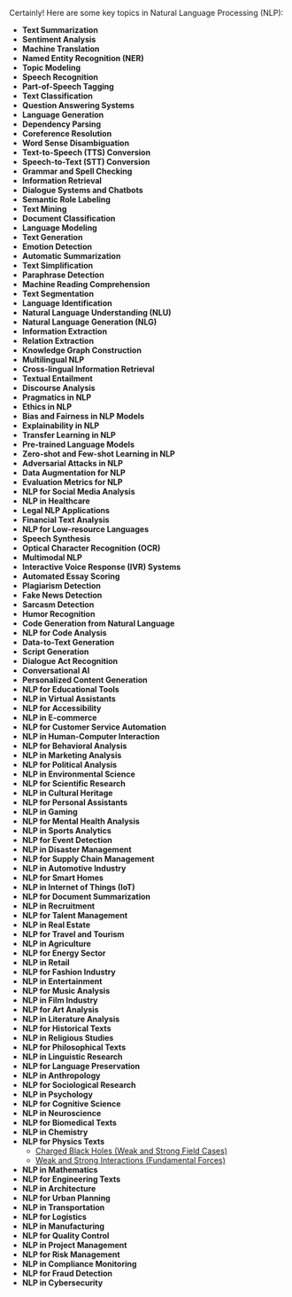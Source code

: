 Certainly! Here are some key topics in Natural Language Processing (NLP):

- **Text Summarization**
- **Sentiment Analysis**
- **Machine Translation**
- **Named Entity Recognition (NER)**
- **Topic Modeling**
- **Speech Recognition**
- **Part-of-Speech Tagging**
- **Text Classification**
- **Question Answering Systems**
- **Language Generation**
- **Dependency Parsing**
- **Coreference Resolution**
- **Word Sense Disambiguation**
- **Text-to-Speech (TTS) Conversion**
- **Speech-to-Text (STT) Conversion**
- **Grammar and Spell Checking**
- **Information Retrieval**
- **Dialogue Systems and Chatbots**
- **Semantic Role Labeling**
- **Text Mining**
- **Document Classification**
- **Language Modeling**
- **Text Generation**
- **Emotion Detection**
- **Automatic Summarization**
- **Text Simplification**
- **Paraphrase Detection**
- **Machine Reading Comprehension**
- **Text Segmentation**
- **Language Identification**
- **Natural Language Understanding (NLU)**
- **Natural Language Generation (NLG)**
- **Information Extraction**
- **Relation Extraction**
- **Knowledge Graph Construction**
- **Multilingual NLP**
- **Cross-lingual Information Retrieval**
- **Textual Entailment**
- **Discourse Analysis**
- **Pragmatics in NLP**
- **Ethics in NLP**
- **Bias and Fairness in NLP Models**
- **Explainability in NLP**
- **Transfer Learning in NLP**
- **Pre-trained Language Models**
- **Zero-shot and Few-shot Learning in NLP**
- **Adversarial Attacks in NLP**
- **Data Augmentation for NLP**
- **Evaluation Metrics for NLP**
- **NLP for Social Media Analysis**
- **NLP in Healthcare**
- **Legal NLP Applications**
- **Financial Text Analysis**
- **NLP for Low-resource Languages**
- **Speech Synthesis**
- **Optical Character Recognition (OCR)**
- **Multimodal NLP**
- **Interactive Voice Response (IVR) Systems**
- **Automated Essay Scoring**
- **Plagiarism Detection**
- **Fake News Detection**
- **Sarcasm Detection**
- **Humor Recognition**
- **Code Generation from Natural Language**
- **NLP for Code Analysis**
- **Data-to-Text Generation**
- **Script Generation**
- **Dialogue Act Recognition**
- **Conversational AI**
- **Personalized Content Generation**
- **NLP for Educational Tools**
- **NLP in Virtual Assistants**
- **NLP for Accessibility**
- **NLP in E-commerce**
- **NLP for Customer Service Automation**
- **NLP in Human-Computer Interaction**
- **NLP for Behavioral Analysis**
- **NLP in Marketing Analysis**
- **NLP for Political Analysis**
- **NLP in Environmental Science**
- **NLP for Scientific Research**
- **NLP in Cultural Heritage**
- **NLP for Personal Assistants**
- **NLP in Gaming**
- **NLP for Mental Health Analysis**
- **NLP in Sports Analytics**
- **NLP for Event Detection**
- **NLP in Disaster Management**
- **NLP for Supply Chain Management**
- **NLP in Automotive Industry**
- **NLP for Smart Homes**
- **NLP in Internet of Things (IoT)**
- **NLP for Document Summarization**
- **NLP in Recruitment**
- **NLP for Talent Management**
- **NLP in Real Estate**
- **NLP for Travel and Tourism**
- **NLP in Agriculture**
- **NLP for Energy Sector**
- **NLP in Retail**
- **NLP for Fashion Industry**
- **NLP in Entertainment**
- **NLP for Music Analysis**
- **NLP in Film Industry**
- **NLP for Art Analysis**
- **NLP in Literature Analysis**
- **NLP for Historical Texts**
- **NLP in Religious Studies**
- **NLP for Philosophical Texts**
- **NLP in Linguistic Research**
- **NLP for Language Preservation**
- **NLP in Anthropology**
- **NLP for Sociological Research**
- **NLP in Psychology**
- **NLP for Cognitive Science**
- **NLP in Neuroscience**
- **NLP for Biomedical Texts**
- **NLP in Chemistry**
- **NLP for Physics Texts**
  - [Charged Black Holes (Weak and Strong Field Cases)](./Charged-Blackhole.md)
  - [Weak and Strong Interactions (Fundamental Forces)](./Fundamental-Forces.md)
- **NLP in Mathematics**
- **NLP for Engineering Texts**
- **NLP in Architecture**
- **NLP for Urban Planning**
- **NLP in Transportation**
- **NLP for Logistics**
- **NLP in Manufacturing**
- **NLP for Quality Control**
- **NLP in Project Management**
- **NLP for Risk Management**
- **NLP in Compliance Monitoring**
- **NLP for Fraud Detection**
- **NLP in Cybersecurity** 
